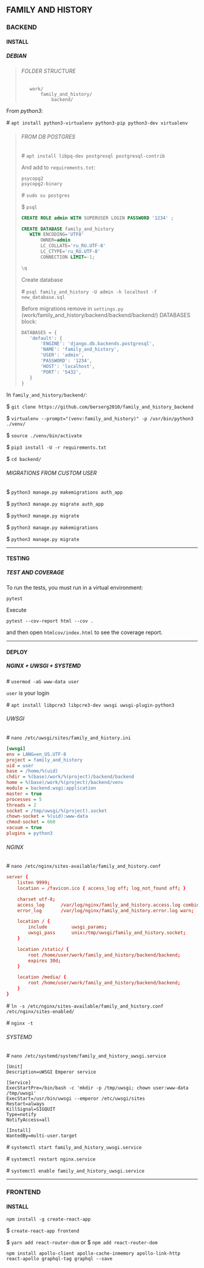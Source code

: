 ## FAMILY AND HISTORY

### BACKEND

#### INSTALL

##### DEBIAN

>###### FOLDER STRUCTURE
>
>```
>    work/
>        family_and_history/
>            backend/
>```


From _python3_:

\# `apt install python3-virtualenv python3-pip python3-dev virtualenv`


>###### FROM DB POSTGRES
>
>\# `apt install libpq-dev postgresql postgresql-contrib`
>
>
>And add to `requirements.txt`:
>
>     psycopg2
>     psycopg2-binary
>
>\# `sudo su postgres`
>
>\$ `psql`
>
>```SQL
>CREATE ROLE admin WITH SUPERUSER LOGIN PASSWORD '1234' ;
>
>CREATE DATABASE family_and_history
>    WITH ENCODING='UTF8'
>        OWNER=admin
>        LC_COLLATE='ru_RU.UTF-8'
>        LC_CTYPE='ru_RU.UTF-8'
>        CONNECTION LIMIT=-1;
>
>\q
>```
>
>Create database
>
>\# `psql family_and_history -U admin -h localhost -f new_database.sql`
>
>Before migrations remove in `settings.py` (work/family_and_history/backend/backend/backend/) DATABASES block:
>
>```python
>DATABASES = {
>    'default': {
>        'ENGINE': 'django.db.backends.postgresql',
>        'NAME': 'family_and_history',
>        'USER': 'admin',
>        'PASSWORD': '1234',
>        'HOST': 'localhost',
>        'PORT': '5432',
>    }
>}
>```


In `family_and_history/backend/`:

\$ `git clone https://github.com/berserg2010/family_and_history_backend`

\$ `virtualenv --prompt="(venv:family_and_history)" -p /usr/bin/python3 ./venv/`

\$ `source ./venv/bin/activate`

\$ `pip3 install -U -r requirements.txt`

\$ `cd backend/`


###### MIGRATIONS FROM CUSTOM USER

\$ `python3 manage.py makemigrations auth_app`

\$ `python3 manage.py migrate auth_app`

\$ `python3 manage.py migrate`

\$ `python3 manage.py makemigrations`

\$ `python3 manage.py migrate`


***

#### TESTING

##### TEST AND COVERAGE

To run the tests, you must run in a virtual environment:

`pytest`

Execute

`pytest --cov-report html --cov .`

and then open `htmlcov/index.html` to see the coverage report.


***

#### DEPLOY

##### NGINX + UWSGI + SYSTEMD

\# `usermod -aG www-data user`

`user` is your login

\# `apt install libpcre3 libpcre3-dev uwsgi uwsgi-plugin-python3`


###### UWSGI

\# `nano /etc/uwsgi/sites/family_and_history.ini`

```ini
[uwsgi]
env = LANG=en_US.UTF-8
project = family_and_history
uid = user
base = /home/%(uid)
chdir = %(base)/work/%(project)/backend/backend
home = %(base)/work/%(project)/backend/venv
module = backend.wsgi:application
master = true
processes = 5
threads = 2
socket = /tmp/uwsgi/%(project).socket
chown-socket = %(uid):www-data
chmod-socket = 660
vacuum = true
plugins = python3
```


###### NGINX

\# `nano /etc/nginx/sites-available/family_and_history.conf`

```conf
server {
    listen 9999;
    location = /favicon.ico { access_log off; log_not_found off; }

    charset utf-8;
    access_log      /var/log/nginx/family_and_history.access.log combined;
    error_log       /var/log/nginx/family_and_history.error.log warn;

    location / {
        include         uwsgi_params;
        uwsgi_pass      unix:/tmp/uwsgi/family_and_history.socket;
    }

    location /static/ {
        root /home/user/work/family_and_history/backend/backend;
        expires 30d;
    }

    location /media/ {
        root /home/user/work/family_and_history/backend/backend;
    }
}
```

\# `ln -s /etc/nginx/sites-available/family_and_history.conf /etc/nginx/sites-enabled/`

\# `nginx -t`


###### SYSTEMD

\# `nano /etc/systemd/system/family_and_history_uwsgi.service`

```service
[Unit]
Description=uWSGI Emperor service

[Service]
ExecStartPre=/bin/bash -c 'mkdir -p /tmp/uwsgi; chown user:www-data /tmp/uwsgi'
ExecStart=/usr/bin/uwsgi --emperor /etc/uwsgi/sites
Restart=always
KillSignal=SIGQUIT
Type=notify
NotifyAccess=all

[Install]
WantedBy=multi-user.target
```

\# `systemctl start family_and_history_uwsgi.service`

\# `systemctl restart nginx.service`

\# `systemctl enable family_and_history_uwsgi.service`

***

### FRONTEND

#### INSTALL

`npm install -g create-react-app`

\$ `create-react-app frontend`

\$ `yarn add react-router-dom` or \$ `npm add react-router-dom`

`npm install apollo-client apollo-cache-inmemory apollo-link-http react-apollo graphql-tag graphql --save`
